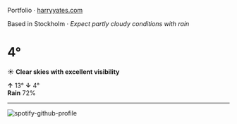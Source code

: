 Portfolio · [harryyates.com](https://harryyates.com)

<!-- WEATHER_START -->
Based in Stockholm · *Expect partly cloudy conditions with rain*

# 4°
☀️ **Clear skies with excellent visibility**

**↑** 13° **↓** 4°  
**Rain** 72%

---
<!-- WEATHER_END -->

<p align="left">
  <a>
    <img src="https://spotify-github-profile.kittinanx.com/api/view?uid=bigbello&cover_image=true&theme=natemoo-re&show_offline=true&background_color=121212&interchange=false&bar_color=53b14f&bar_color_cover=false" alt="spotify-github-profile">
  </a>
</p>